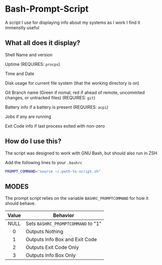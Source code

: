 # Bash-Prompt-Script
A script I use for displaying info about my systems as I work
I find it immenstly useful

## What all does it display?
Shell Name and version

Uptime (REQUIRES: `procps`)

Time and Date

Disk usage for current file system (that the working directory is on)

Git Branch name (Green if nomal, red if ahead of remote, uncommited changes, or untracked files) (REQUIRES: `git`)

Battery info if a battery is present (REQUIRES: `acpi`)

Jobs if any are running

Exit Code info if last process exited with non-zero

## How do I use this?
The script was designed to work with GNU Bash, but should also run in ZSH

Add the following lines to your `.bashrc`

```bash
PROMPT_COMMAND="source ~/.path-to-script.sh"
```

## MODES
The prompt script relies on the variable `BASHRC_PROMPTCOMMAND` for how it should behave.

| Value | Behavior |
| :---: | ---------|
| NULL  | Sets `BASHRC_PROMPTCOMMAND` to "1" |
| 0     | Outputs Nothing |
| 1     | Outputs Info Box and Exit Code |
| 2     | Outputs Exit Code Only |
| 3     | Outputs Info Box Only |